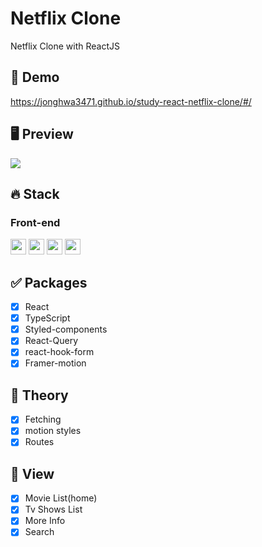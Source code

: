 # Netflix Clone
Netflix Clone with ReactJS

## 🔗 Demo
https://jonghwa3471.github.io/study-react-netflix-clone/#/

## 🖥 Preview
<img src="preview-movie-app-2019.png"/>

## 🔥 Stack

### Front-end

<img height='25' src="https://img.shields.io/badge/React-61DAFB?style=flat-square&logo=React&logoColor=white"/> <img height='25' src="https://img.shields.io/badge/TypeScript-3178C6?style=flat-square&logo=TypeScript&logoColor=white"/> <img height='25' src="https://img.shields.io/badge/styled-components-DB7093?style=flat-square&logo=styled-components CSS&logoColor=white"/> <img height='25' src="https://img.shields.io/badge/Framer-0055FF?style=flat-square&logo=Framer CSS&logoColor=white"/>

## ✅ Packages

- [x] React
- [x] TypeScript
- [x] Styled-components
- [x] React-Query
- [x] react-hook-form
- [x] Framer-motion

## 📖 Theory

- [x] Fetching
- [x] motion styles
- [x] Routes

## 📱 View

- [x] Movie List(home)
- [x] Tv Shows List
- [x] More Info
- [x] Search
